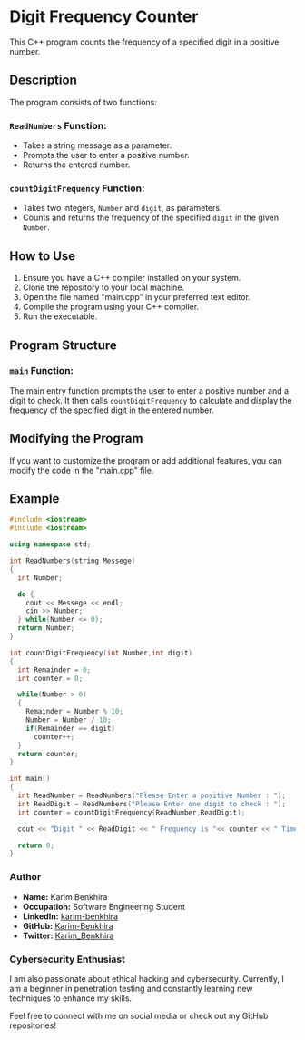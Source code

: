 # Digit Frequency Counter

This C++ program counts the frequency of a specified digit in a positive number.

## Description

The program consists of two functions:

### `ReadNumbers` Function:

- Takes a string message as a parameter.
- Prompts the user to enter a positive number.
- Returns the entered number.

### `countDigitFrequency` Function:

- Takes two integers, `Number` and `digit`, as parameters.
- Counts and returns the frequency of the specified `digit` in the given `Number`.

## How to Use

1. Ensure you have a C++ compiler installed on your system.
2. Clone the repository to your local machine.
3. Open the file named "main.cpp" in your preferred text editor.
4. Compile the program using your C++ compiler.
5. Run the executable.

## Program Structure

### `main` Function:

The main entry function prompts the user to enter a positive number and a digit to check. It then calls `countDigitFrequency` to calculate and display the frequency of the specified digit in the entered number.

## Modifying the Program

If you want to customize the program or add additional features, you can modify the code in the "main.cpp" file.

## Example

```cpp
#include <iostream>
#include <iostream>

using namespace std;

int ReadNumbers(string Messege)
{
  int Number;

  do {
    cout << Messege << endl;
    cin >> Number;
  } while(Number <= 0);
  return Number;
}

int countDigitFrequency(int Number,int digit)
{
  int Remainder = 0;
  int counter = 0;

  while(Number > 0)
  {
    Remainder = Number % 10;
    Number = Number / 10;
    if(Remainder == digit)
      counter++;
  }
  return counter;
}

int main()
{
  int ReadNumber = ReadNumbers("Please Enter a positive Number : ");
  int ReadDigit = ReadNumbers("Please Enter one digit to check : ");
  int counter = countDigitFrequency(ReadNumber,ReadDigit);

  cout << "Digit " << ReadDigit << " Frequency is "<< counter << " Time(s)"<< endl;

  return 0;
}
```
### Author

- **Name:** Karim Benkhira
- **Occupation:** Software Engineering Student
- **LinkedIn:** [karim-benkhira](https://linkedin.com/in/karim-benkhira-206597224)
- **GitHub:** [Karim-Benkhira](https://github.com/Karim-Benkhira)
- **Twitter:** [Karim_Benkhira](https://twitter.com/Karim_Benkhira)

### Cybersecurity Enthusiast

I am also passionate about ethical hacking and cybersecurity. Currently, I am a beginner in penetration testing and constantly learning new techniques to enhance my skills.

Feel free to connect with me on social media or check out my GitHub repositories!

